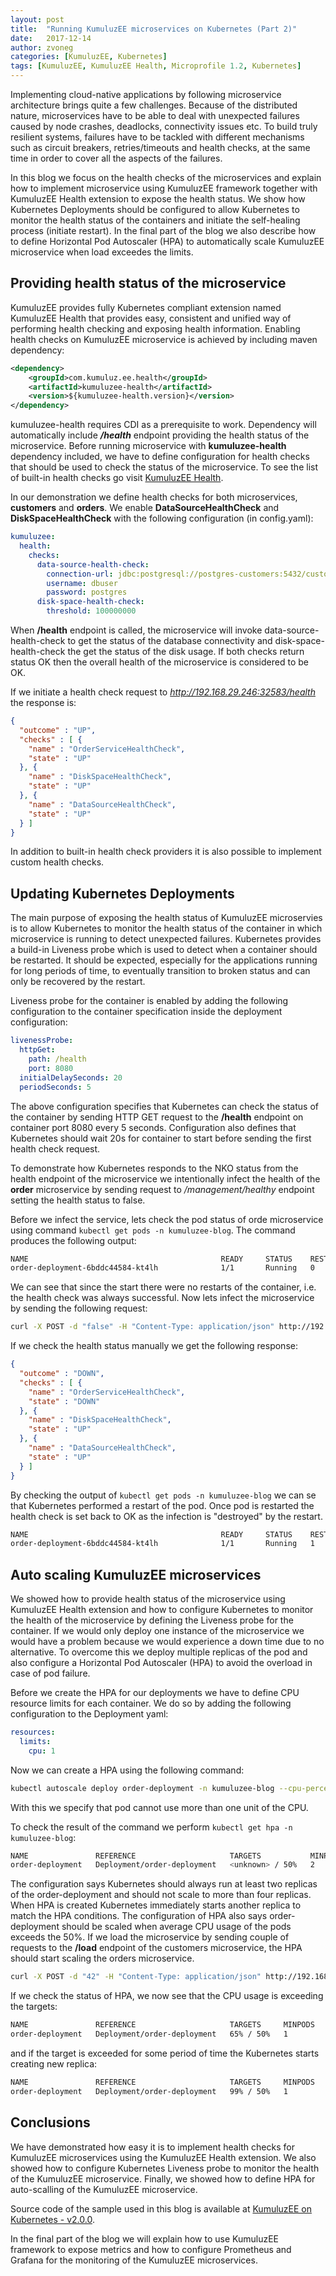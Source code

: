 ```yaml
---
layout: post
title:  "Running KumuluzEE microservices on Kubernetes (Part 2)"
date:   2017-12-14
author: zvoneg
categories: [KumuluzEE, Kubernetes]
tags: [KumuluzEE, KumuluzEE Health, Microprofile 1.2, Kubernetes]
---
```


Implementing cloud-native applications by following microservice architecture brings quite a few challenges. Because of the distributed nature, microservices have to be able to deal with unexpected failures caused by node crashes, deadlocks, connectivity issues etc. To build truly resilient systems, failures have to be tackled with different mechanisms such as circuit breakers, retries/timeouts and health checks, at the same time in order to cover all the aspects of the failures.

<!--more-->

In this blog we focus on the health checks of the microservices and explain how to implement microservice using KumuluzEE framework together with KumuluzEE Health extension to expose the health status. We show how Kubernetes Deployments should be configured to allow Kubernetes to monitor the health status of the containers and initiate the self-healing process (initiate restart). In the final part of the blog we also describe how to define Horizontal Pod Autoscaler (HPA) to automatically scale KumuluzEE microservice when load exceedes the limits.

## Providing health status of the microservice
KumuluzEE provides fully Kubernetes compliant extension named KumuluzEE Health that provides easy, consistent and unified way of performing health checking and exposing health information. Enabling health checks on KumuluzEE microservice is achieved by including maven dependency:

```xml
<dependency>
    <groupId>com.kumuluz.ee.health</groupId>
    <artifactId>kumuluzee-health</artifactId>
    <version>${kumuluzee-health.version}</version>
</dependency>
```
kumuluzee-health requires CDI as a prerequisite to work. Dependency will automatically include ***/health*** endpoint providing the health status of the microservice. Before running microservice with **kumuluzee-health** dependency included, we have to define configuration for health checks that should be used to check the status of the microservice. To see the list of built-in health checks go visit [KumuluzEE Health](https://github.com/kumuluz/kumuluzee-health).

In our demonstration we define health checks for both microservices, **customers** and **orders**. We enable **DataSourceHealthCheck** and **DiskSpaceHealthCheck** with the following configuration (in config.yaml):

```yaml
kumuluzee:
  health:
    checks:
      data-source-health-check:
        connection-url: jdbc:postgresql://postgres-customers:5432/customer
        username: dbuser
        password: postgres
      disk-space-health-check:
        threshold: 100000000
```

When **/health** endpoint is called, the microservice will invoke data-source-health-check to get the status of the database connectivity and disk-space-health-check the get the status of the disk usage. If both checks return status OK then the overall health of the microservice is considered to be OK.

If we initiate a health check request to *http://192.168.29.246:32583/health* the response is:

```json
{
  "outcome" : "UP",
  "checks" : [ {
    "name" : "OrderServiceHealthCheck",
    "state" : "UP"
  }, {
    "name" : "DiskSpaceHealthCheck",
    "state" : "UP"
  }, {
    "name" : "DataSourceHealthCheck",
    "state" : "UP"
  } ]
}
```

In addition to built-in health check providers it is also possible to implement custom health checks.

## Updating Kubernetes Deployments
The main purpose of exposing the health status of KumuluzEE microservies is to allow Kubernetes to monitor the health status of the container in which microservice is running to detect unexpected failures. Kubernetes provides a build-in Liveness probe which is used to detect when a container should be restarted. It should be expected, especially for the applications running for long periods of time, to eventually transition to broken status and can only be recovered by the restart.

Liveness probe for the container is enabled by adding the following configuration to the container specification inside the deployment configuration:

```yaml
livenessProbe:
  httpGet:
    path: /health
    port: 8080
  initialDelaySeconds: 20
  periodSeconds: 5
```

The above configuration specifies that Kubernetes can check the status of the container by sending HTTP GET request to the **/health** endpoint on container port 8080 every 5 seconds. Configuration also defines that Kubernetes should wait 20s for container to start before sending the first health check request.

To demonstrate how Kubernetes responds to the NKO status from the health endpoint of the microservice we intentionally infect the health of the **order** microservice by sending request to */management/healthy* endpoint setting the health status to false.

Before we infect the service, lets check the pod status of orde microservice using command ```kubectl get pods -n kumuluzee-blog```. The command produces the following output:

```sh
NAME                                           READY     STATUS    RESTARTS   AGE
order-deployment-6bddc44584-kt4lh              1/1       Running   0          35m
```

We can see that since the start there were no restarts of the container, i.e. the health check was always successful. Now lets infect the microservice by sending the following request:

```sh
curl -X POST -d "false" -H "Content-Type: application/json" http://192.168.29.246:32583/v1/management/healthy
```

If we check the health status manually we get the following response:

```json
{
  "outcome" : "DOWN",
  "checks" : [ {
    "name" : "OrderServiceHealthCheck",
    "state" : "DOWN"
  }, {
    "name" : "DiskSpaceHealthCheck",
    "state" : "UP"
  }, {
    "name" : "DataSourceHealthCheck",
    "state" : "UP"
  } ]
}
```

By checking the output of ````kubectl get pods -n kumuluzee-blog```` we can se that Kubernetes performed a restart of the pod. Once pod is restarted the health check is set back to OK as the infection is "destroyed" by the restart.

```sh
NAME                                           READY     STATUS    RESTARTS   AGE
order-deployment-6bddc44584-kt4lh              1/1       Running   1          1h
```

## Auto scaling KumuluzEE microservices
We showed how to provide health status of the microservice using KumuluzEE Health extension and how to configure Kubernetes to monitor the health of the microservice by defining the Liveness probe for the container. If we would only deploy one instance of the microservice we would have a problem because we would experience a down time due to no alternative. To overcome this we deploy multiple replicas of the pod and also configure a Horizontal Pod Autoscaler (HPA) to avoid the overload in case of pod failure.

Before we create the HPA for our deployments we have to define CPU resource limits for each container. We do so by adding the following configuration to the Deployment yaml:

```yaml
resources:
  limits:
    cpu: 1
```

Now we can create a HPA using the following command:

```sh 
kubectl autoscale deploy order-deployment -n kumuluzee-blog --cpu-percent=50 --min=2 --max=4
```

With this we specify that pod cannot use more than one unit of the CPU.

To check the result of the command we perform ````kubectl get hpa -n kumuluzee-blog````:

```sh 
NAME               REFERENCE                     TARGETS           MINPODS   MAXPODS   REPLICAS   AGE
order-deployment   Deployment/order-deployment   <unknown> / 50%   2         4         0          11s
```

The configuration says Kubernetes should always run at least two replicas of the order-deployment and should not scale to more than four replicas. When HPA is created Kubernetes immediately starts another replica to match the HPA conditions. The configuration of HPA also says order-deployment should be scaled when average CPU usage of the pods exceeds the 50%. If we load the microservice by sending couple of requests to the **/load** endpoint of the customers microservice, the HPA should start scaling the orders microservice.

```sh
curl -X POST -d "42" -H "Content-Type: application/json" http://192.168.29.246:32600/v1/load
```   

If we check the status of HPA, we now see that the CPU usage is exceeding the targets:

```sh
NAME               REFERENCE                     TARGETS     MINPODS   MAXPODS   REPLICAS   AGE
order-deployment   Deployment/order-deployment   65% / 50%   1         4         1          28m
```

and if the target is exceeded for some period of time the Kubernetes starts creating new replica:

```sh
NAME               REFERENCE                     TARGETS     MINPODS   MAXPODS   REPLICAS   AGE
order-deployment   Deployment/order-deployment   99% / 50%   1         4         2          29m
```
 
## Conclusions
We have demonstrated how easy it is to implement health checks for KumuluzEE microservices using the KumuluzEE Health extension. We also showed how to configure Kubernetes Liveness probe to monitor the health of the KumuluzEE microservice. Finally, we showed how to define HPA for auto-scalling of the KumuluzEE microservice.
 
Source code of the sample used in this blog is available at [KumuluzEE on Kubernetes - v2.0.0](https://github.com/zvonegit/kumuluzee-kubernetes/releases/tag/v2.0.0).

In the final part of the blog we will explain how to use KumuluzEE framework to expose metrics and how to configure Prometheus and Grafana for the monitoring of the KumuluzEE microservices.
